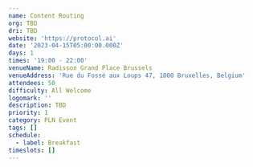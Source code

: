 ```yaml
---
name: Content Routing
org: TBD
dri: TBD
website: 'https://protocol.ai'
date: '2023-04-15T05:00:00.000Z'
days: 1
times: '19:00 - 22:00'
venueName: Radisson Grand Place Brussels
venueAddress: 'Rue du Fossé aux Loups 47, 1000 Bruxelles, Belgium'
attendees: 50
difficulty: All Welcome
logomark: ''
description: TBD
priority: 1
category: PLN Event
tags: []
schedule:
  - label: Breakfast
timeslots: []
---
```






